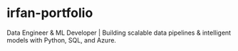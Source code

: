 # irfan-portfolio
Data Engineer &amp; ML Developer | Building scalable data pipelines &amp; intelligent models with Python, SQL, and Azure.
